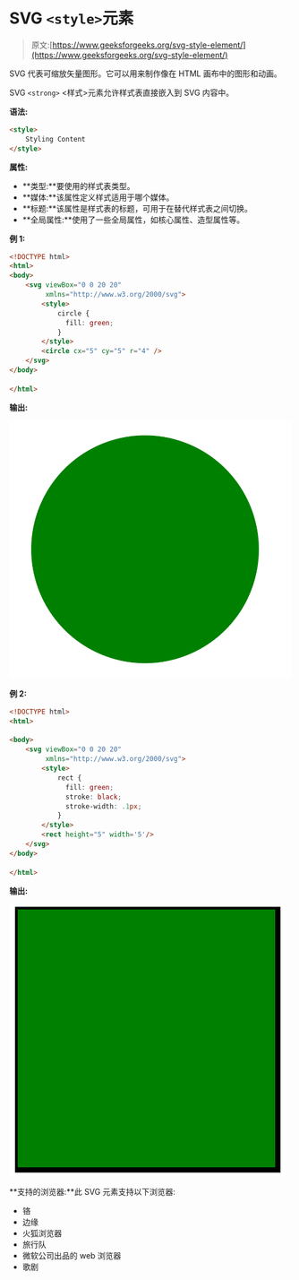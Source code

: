 # SVG `<style>`元素

> 原文:[https://www.geeksforgeeks.org/svg-style-element/](https://www.geeksforgeeks.org/svg-style-element/)

SVG 代表可缩放矢量图形。它可以用来制作像在 HTML 画布中的图形和动画。

SVG `<strong>` <样式>元素允许样式表直接嵌入到 SVG 内容中。

**语法:**

```html
<style>
    Styling Content
</style>
```

**属性:**

*   **类型:**要使用的样式表类型。
*   **媒体:**该属性定义样式适用于哪个媒体。
*   **标题:**该属性是样式表的标题，可用于在替代样式表之间切换。
*   **全局属性:**使用了一些全局属性，如核心属性、造型属性等。

**例 1:**

```html
<!DOCTYPE html>
<html>
<body>
    <svg viewBox="0 0 20 20" 
         xmlns="http://www.w3.org/2000/svg">
        <style>
            circle {
              fill: green;
            }
        </style>
        <circle cx="5" cy="5" r="4" />
    </svg>
</body>

</html>
```

**输出:**

![](img/6109612bfb127f876ec8fb2deb8c9d23.png)

**例 2:**

```html
<!DOCTYPE html>
<html>

<body>
    <svg viewBox="0 0 20 20"
         xmlns="http://www.w3.org/2000/svg">
        <style>
            rect {
              fill: green;
              stroke: black;
              stroke-width: .1px;
            }
        </style>
        <rect height="5" width='5'/>
    </svg>
</body>

</html>
```

**输出:**

![](img/db9243627c0c9852da5164a18734cd16.png)

**支持的浏览器:**此 SVG 元素支持以下浏览器:

*   铬
*   边缘
*   火狐浏览器
*   旅行队
*   微软公司出品的 web 浏览器
*   歌剧
